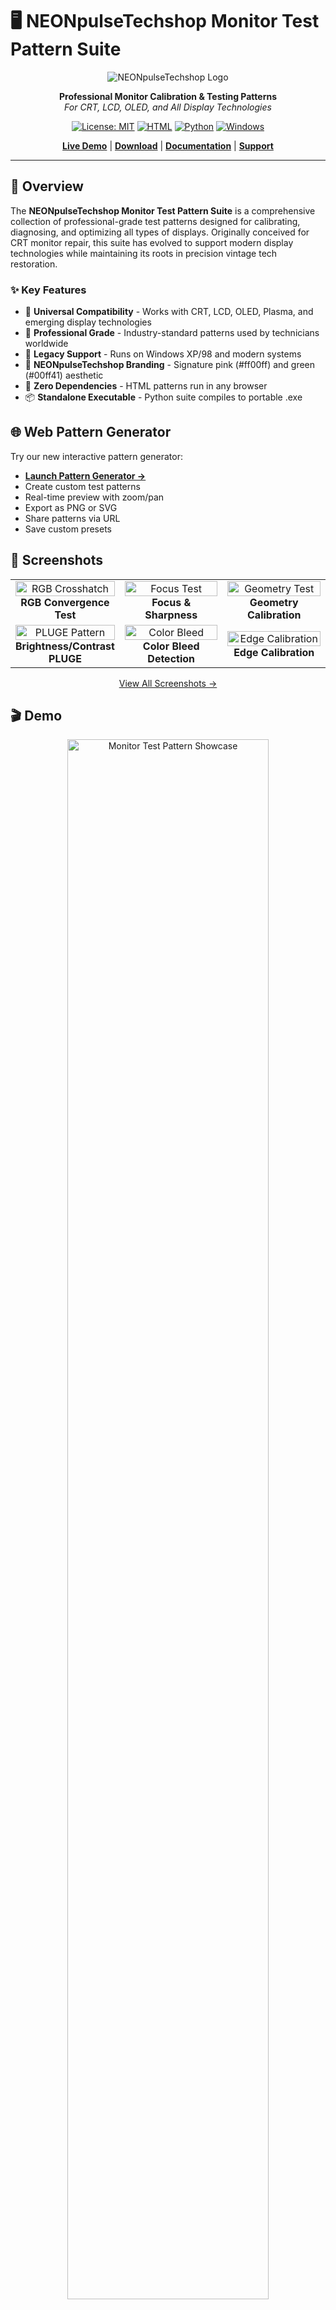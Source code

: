 # 🖥️ NEONpulseTechshop Monitor Test Pattern Suite

<div align="center">
  
![NEONpulseTechshop Logo](screenshots/NeonPulse-test-pattern.png)

**Professional Monitor Calibration & Testing Patterns**  
*For CRT, LCD, OLED, and All Display Technologies*

[![License: MIT](https://img.shields.io/badge/License-MIT-yellow.svg)](https://opensource.org/licenses/MIT)
[![HTML](https://img.shields.io/badge/HTML-Compatible-orange.svg)](https://www.w3.org/html/)
[![Python](https://img.shields.io/badge/Python-3.6+-blue.svg)](https://www.python.org/)
[![Windows](https://img.shields.io/badge/Windows-XP%2B-green.svg)](https://www.microsoft.com/windows)

[**Live Demo**](#) | [**Download**](#installation) | [**Documentation**](#documentation) | [**Support**](#support)

</div>

---

## 🌟 Overview

The **NEONpulseTechshop Monitor Test Pattern Suite** is a comprehensive collection of professional-grade test patterns designed for calibrating, diagnosing, and optimizing all types of displays. Originally conceived for CRT monitor repair, this suite has evolved to support modern display technologies while maintaining its roots in precision vintage tech restoration.

### ✨ Key Features

- 🎯 **Universal Compatibility** - Works with CRT, LCD, OLED, Plasma, and emerging display technologies
- 🔧 **Professional Grade** - Industry-standard patterns used by technicians worldwide
- 💾 **Legacy Support** - Runs on Windows XP/98 and modern systems
- 🎨 **NEONpulseTechshop Branding** - Signature pink (#ff00ff) and green (#00ff41) aesthetic
- 🚀 **Zero Dependencies** - HTML patterns run in any browser
- 📦 **Standalone Executable** - Python suite compiles to portable .exe

## 🌐 Web Pattern Generator

Try our new interactive pattern generator:
- **[Launch Pattern Generator →](web-generator/index.html)**
- Create custom test patterns
- Real-time preview with zoom/pan
- Export as PNG or SVG
- Share patterns via URL
- Save custom presets

## 📸 Screenshots

<div align="center">
<table>
  <tr>
    <td align="center" width="33%">
      <img src="screenshots/rgb-crosshatch.png" alt="RGB Crosshatch" width="100%">
      <b>RGB Convergence Test</b>
    </td>
    <td align="center" width="33%">
      <img src="screenshots/focus-sharpness.png" alt="Focus Test" width="100%">
      <b>Focus & Sharpness</b>
    </td>
    <td align="center" width="33%">
      <img src="screenshots/geometry-circles.png" alt="Geometry Test" width="100%">
      <b>Geometry Calibration</b>
    </td>
  </tr>
  <tr>
    <td align="center" width="33%">
      <img src="screenshots/brightness-contrast.png" alt="PLUGE Pattern" width="100%">
      <b>Brightness/Contrast PLUGE</b>
    </td>
    <td align="center" width="33%">
      <img src="screenshots/color-bleed-test.png" alt="Color Bleed" width="100%">
      <b>Color Bleed Detection</b>
    </td>
    <td align="center" width="33%">
      <img src="screenshots/edge-calibration.png" alt="Edge Calibration" width="100%">
      <b>Edge Calibration</b>
    </td>
  </tr>
</table>

[View All Screenshots →](screenshots/)
</div>

## 🎬 Demo

<div align="center">
  <img src="showcase.gif" alt="Monitor Test Pattern Showcase" width="80%">
  
  *All 23 test patterns in action - from RGB convergence to geometry calibration*
</div>

## 🛠️ Test Patterns Included

### Core Calibration Tests
| Pattern | Purpose | Best For |
|---------|---------|----------|
| **SMPTE Color Bars** | Industry-standard color reference | All displays |
| **Brightness/Contrast PLUGE** | Black level and white level adjustment | All displays |
| **Grayscale Ramp** | Gamma curve verification | All displays |
| **Color Temperature** | White balance calibration | All displays |

### Geometry & Alignment (CRT-Focused)
| Pattern | Purpose | Best For |
|---------|---------|----------|
| **H/V Position** | Center image on screen | CRT |
| **H/V Size** | Adjust image dimensions | CRT |
| **Linearity Grid** | Check for geometric distortion | CRT/Projector |
| **Pincushion/Barrel** | Correct edge distortion | CRT |
| **Rotation Test** | Level horizontal alignment | CRT |

### Advanced Diagnostics
| Pattern | Purpose | Best For |
|---------|---------|----------|
| **RGB Convergence** | Align color channels | CRT |
| **Focus/Sharpness** | Optimize clarity across screen | All displays |
| **Color Bleed Test** | Detect channel interference | CRT/LCD |
| **Moiré Detection** | Identify interference patterns | CRT/LCD |
| **Dot Pitch Visualization** | See pixel/phosphor structure | All displays |

### Display Health
| Pattern | Purpose | Best For |
|---------|---------|----------|
| **Burn-in Prevention** | Moving patterns to prevent image retention | OLED/Plasma |
| **Dead Pixel Detection** | Find stuck or dead pixels | LCD/OLED |
| **Backlight Uniformity** | Check for uneven lighting | LCD |
| **Response Time Test** | Motion blur evaluation | LCD/OLED |

## 🚀 Quick Start

### HTML Test Patterns (Universal)

1. Open any `.html` file in your web browser
2. Press `F11` for fullscreen
3. Use keyboard controls:
   - `1-9` - Switch between test patterns
   - `←→` - Navigate patterns
   - `C` - Color bars
   - `R/G/B` - Pure color screens
   - `L` - Toggle logo
   - `I` - Show/hide instructions

### Python Test Suite (Advanced)

```bash
# Clone the repository
git clone https://github.com/VonHoltenCodes/monitor-test-patterns.git
cd monitor-test-patterns

# Install dependencies
pip install -r python-patterns/requirements.txt

# Run the test suite
python python-patterns/crt_test_suite.py
```

## 📦 Installation

### Option 1: Direct Download
Download the latest release from the [Releases page](https://github.com/VonHoltenCodes/monitor-test-patterns/releases)

### Option 2: Build Standalone Executable
```bash
cd python-patterns
python build_exe.py
# Find executable in dist/ folder
```

### Option 3: Use HTML Files Directly
No installation needed! Just open any HTML file in your browser.

## 📖 Documentation

### File Structure
```
monitor-test-patterns/
├── html-patterns/              # Static HTML test patterns
│   ├── crt-master-test.html   # All-in-one test suite
│   ├── rgb-convergence-test.html  # RGB-specific tests
│   ├── crt-control-test.html  # Control adjustment patterns
│   ├── test-pattern-*.html    # Resolution-specific patterns
│   └── 4k-8k-patterns/        # Ultra HD test patterns
├── python-patterns/            # Dynamic Python test suite
│   ├── crt_test_suite.py      # Main application
│   ├── requirements.txt       # Dependencies
│   └── build_exe.py          # Windows executable builder
├── web-generator/             # Interactive pattern generator
│   ├── index.html            # Generator interface
│   ├── css/                  # Styling
│   └── js/                   # Pattern algorithms
├── screenshots/               # Pattern examples
├── ROADMAP.md                # Development roadmap
└── README.md                 # This file
```

### Keyboard Controls Reference

#### HTML Patterns
- **Number Keys (1-9)**: Direct pattern selection
- **Arrow Keys**: Cycle through patterns
- **R, G, B**: Display pure red, green, or blue
- **W**: White screen
- **C**: SMPTE color bars
- **L**: Toggle logo visibility
- **I**: Toggle information panel
- **F11**: Enter/exit fullscreen

#### Python Suite
- **←→**: Change pattern
- **I**: Toggle info display
- **G**: Adjust grid size
- **C**: Cycle colors (purity test)
- **ESC**: Exit application

## 🔧 Advanced Usage

### Custom Resolutions

The Python suite supports custom resolutions via command line:
```python
python crt_test_suite.py --resolution 1920x1080
```

### Batch Testing

Create automated test sequences:
```python
python crt_test_suite.py --sequence "1,5,7,9" --duration 10
```

### Integration with Test Equipment

The patterns are designed to work with:
- Colorimeters (X-Rite, Datacolor)
- Oscilloscopes (for signal analysis)
- Pattern generators (for comparison)

## 🤝 Authors & Contributors

### Primary Author
**VonHoltenCodes** - *Concept originator and lead developer*
- CRT enthusiast and vintage tech restoration specialist
- Creator of the NEONpulseTechshop brand
- Professional electronics repair technician

### Co-Author & Collaborator
**Claude (Anthropic)** - *AI pair programmer*
- Pattern implementation and optimization
- Documentation and code structure
- Cross-platform compatibility testing

### Special Thanks
- The vintage computing community
- CRT repair technicians worldwide
- Open source display calibration projects
- Your mom

## 📄 License

This project is licensed under the MIT License - see the [LICENSE](LICENSE) file for details.

```
MIT License

Copyright (c) 2024 VonHoltenCodes / NEONpulseTechshop

Permission is hereby granted, free of charge, to any person obtaining a copy
of this software and associated documentation files (the "Software"), to deal
in the Software without restriction, including without limitation the rights
to use, copy, modify, merge, publish, distribute, sublicense, and/or sell
copies of the Software, and to permit persons to whom the Software is
furnished to do so, subject to the following conditions:

The above copyright notice and this permission notice shall be included in all
copies or substantial portions of the Software.
```

## 🛡️ Support

### Professional Services
For commercial calibration services or custom test pattern development:
- 🌐 Website: [neonpulsetechshop.com](https://neonpulsetechshop.com)
- 📍 Location: Shorewood, IL
- 🔧 Specialties: Monitor repair (CRT/LCD/OLED), vintage tech restoration

### Community Support
- 📝 [Report Issues](https://github.com/VonHoltenCodes/monitor-test-patterns/issues)
- 💡 [Feature Requests](https://github.com/VonHoltenCodes/monitor-test-patterns/discussions)
- 📧 Email: trent@neonpulsetechshop.com

## 🚀 Roadmap

### Recent Updates
- ✅ **4K/8K Support** - Added resolutions up to 7680×4320
- ✅ **Web Pattern Generator** - Interactive pattern creation tool
- ✅ **Enhanced Python Suite** - Categorized resolution selection
- ✅ **Export Options** - PNG and SVG export capabilities

### Planned Features
- [ ] HDR test patterns
- [ ] Mobile app version
- [ ] Automated calibration sequences
- [ ] Color profile export
- [ ] Multi-monitor support

See [ROADMAP.md](ROADMAP.md) for detailed development plans

### Under Consideration
- VR/AR display patterns
- MicroLED specific tests
- AI-assisted calibration
- Cloud sync for settings

## 🏆 Acknowledgments

This project stands on the shoulders of giants in the display calibration community. Special recognition to:
- SMPTE for standardized test patterns
- The Arduino/Maker community for hardware integration ideas
- Vintage computer forums for CRT expertise
- Open source projects that paved the way

---

<div align="center">
  
**Built with ❤️ for the display calibration community**

*"Perfectly calibrated displays, one pixel at a time"*

[NEONpulseTechshop](https://neonpulsetechshop.com) © 2024

</div>
